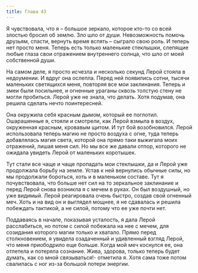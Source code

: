 ```yaml
---
title: Глава 43
---
```


Я чувствовала, что я – большое зеркало, которое кто-то со всей злостью бросил об землю. Зло шло от души. Невозможность помочь друзьям, спасти, вернуть время вспять – сыграло свою роль. И теперь нет просто меня. Теперь есть только маленькие стеклышки, слепящие любые глаза свои отражением внутреннего солнца, что шло от моей собственной души.

 На самом деле, я просто исчезла и несколько секунд Лерой стояла в недоумении. И вдруг она ослепла. Перед ней появились сотни, тысячи маленьких светящихся меня, повторяя все мои заклинания. Теперь и змеи были посильнее, и огненные ураганы сквозь толстую стену не могли пробиться. Лерой уже не знала, что делать. Хотя подумав, она решила сделать нечто поинтересней.

Она окружила себя красным дымом, который ее поглотил. Ошарашенные я, стояли и смотрели, как Лерой взмыла в воздух, окруженная красным, кровавым щитом. И тут бой возобновился. Лерой использовала теперь магию не просто воздуха с огне, туда теперь добавлялась магия света, которой она прямо таки выжигала моих отражений, лишая меня сил. Но мы все же давали отпор, которого не ожидала увидеть Лерой от маленьких коротышек. 

Тут стали все чаще и чаще пропадать мои стеклышки, да и Лерой уже продолжала борьбу на земле. Устав к ней вернулись обычные силы, но мы продолжали бороться, хоть и в маленьком составе. Тут я почувствовала, что больше нет сил на то зеркальное заклинание и перед Лерой снова возникла я с мечем в руках. Он был воздушный, но уже видимый. Лерой реагировала очень быстро, создав свой огненный меч. Хоть и на вид он и выглядел мощнее, я не сдавалась и решила побеждать тактикой, а не силой, потому что ее уже почти нет. 

Поддаваясь в начале, показывая усталость, я дала Лерой расслабиться, но потом с силой побежала на нее с мечем, для созидания которого магии только и хватало. Прямо перед столкновением, я увидела озадаченный и удивленный взгляд Лерой, что меня приободрило еще больше. Когда мой меч коснулся ее, она отлетела и потеряла сознание. Жива, здорова, только теперь будет думать, как со мной связываться!- отметила я. Хотя сама тоже потом свалилась с ног из-за большой потери энергии.
